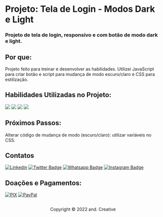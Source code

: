 
#  Projeto: Tela de Login - Modos Dark e Light
### Projeto de tela de login, responsivo e com botão de modo dark e light.


##  Por que:

Projeto feito para treinar e desenvolver as habilidades. Utilizei JavaScript para criar botão e script para mudança de modo escuro/claro e CSS para estilização.

##  Habilidades Utilizadas no Projeto:

<img src="https://img.shields.io/badge/HTML-239120?style=for-the-badge&logo=html5&logoColor=white" /> 	<img src="https://img.shields.io/badge/CSS-239120?&style=for-the-badge&logo=css3&logoColor=white" /> 	<img src="https://img.shields.io/badge/JavaScript-F7DF1E?style=for-the-badge&logo=javascript&logoColor=black" /> <img src="https://img.shields.io/badge/Git-E34F26?style=for-the-badge&logo=git&logoColor=white" />

##  Próximos Passos:

Alterar código de mudança de modo (escuro/claro): utilizar variáveis no CSS.

##  Contatos

[![Linkedin](https://img.shields.io/badge/LinkedIn-0077B5?style=for-the-badge&logo=linkedin&logoColor=white)](https://www.linkedin.com/in/andre-oliveira-de-carvalho/)
[![Twitter Badge](https://img.shields.io/badge/Twitter-1DA1F2?style=for-the-badge&logo=twitter&logoColor=white)](https://twitter.com/andredecarvalh0)
[![Whatsapp Badge](https://img.shields.io/badge/WhatsApp-25D366?style=for-the-badge&logo=whatsapp&logoColor=white)](https://wa.me/5524992147790?text=Ol%C3%A1!%20Vamos%20desenvolver%20um%20projeto%20juntos?)
[![Instagram Badge](https://img.shields.io/badge/Instagram-E4405F?style=for-the-badge&logo=instagram&logoColor=white)](https://www.instagram.com/andcreativee/)

##  Doações e Pagamentos:

[![PIX](https://img.shields.io/badge/pix-30363D?style=for-the-badge&logo=PIX&logoColor=#008000)](https://drive.google.com/file/d/1gj-aE6lkyj7y-IdHOGwDF-Nmrm-i5CEm/view?usp=sharing)
[![PayPal](https://img.shields.io/badge/PayPal-00457C?style=for-the-badge&logo=paypal&logoColor=white)](https://www.paypal.com/donate/?business=4U2BGNTBMZDGU&no_recurring=0&item_name=Thanks%21&currency_code=BRL)




##
<p align="center">Copyright © 2022 and. Creative</p>
